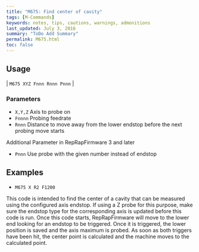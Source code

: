 ```yaml
---
title: "M675: Find center of cavity" 
tags: [M-Commands]
keywords: notes, tips, cautions, warnings, admonitions
last_updated: July 3, 2016
summary: "ToDo Add Summary"
permalink: M675.html
toc: false
---
```



## Usage ##

| `M675 XYZ Fnnn Rnnn Pnnn` |

### Parameters ###

+ `X,Y,Z` Axis to probe on
+ `Fnnnn` Probing feedrate
+ `Rnnn` Distance to move away from the lower endstop before the next probing move starts

Additional Parameter in RepRapFirmware 3 and later

+ `Pnnn` Use probe with the given number instead of endstop

## Examples ##

+ `M675 X R2 F1200`

This code is intended to find the center of a cavity that can be measured using the configured axis endstop. If using a Z probe for this purpose, make sure the endstop type for the corresponding axis is updated before this code is run. Once this code starts, RepRapFirmware will move to the lower end looking for an endstop to be triggered. Once it is triggered, the lower position is saved and the axis maximum is probed. As soon as both triggers have been hit, the center point is calculated and the machine moves to the calculated point.

